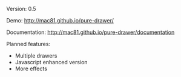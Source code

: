 Version: 0.5

Demo: http://mac81.github.io/pure-drawer/

Documentation: http://mac81.github.io/pure-drawer/documentation

Planned features:

 - Multiple drawers
 - Javascript enhanced version
 - More effects
 
